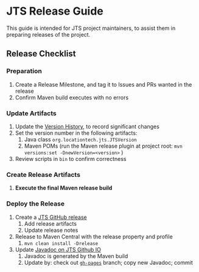 # JTS Release Guide

This guide is intended for JTS project maintainers, 
to assist them in preparing releases of the project.

## Release Checklist

### Preparation
1. Create a Release Milestone, and tag it to Issues and PRs wanted in the release
1. Confirm Maven build executes with no errors

### Update Artifacts
1. Update the [Version History](https://github.com/locationtech/jts/blob/master/doc/JTS_Version_History.html), to record significant changes
1. Set the version number in the following artifacts:
   1. Java class `org.locationtech.jts.JTSVersion`
   1. Maven POMs (run the Maven release plugin at project root: `mvn versions:set -DnewVersion=<version>` )
1. Review scripts in `bin` to confirm correctness

### Create Release Artifacts
1. **Execute the final Maven release build**

### Deploy the Release
1. Create a [JTS GitHub release](https://github.com/locationtech/jts/releases)
   1. Add release artifacts
   1. Update release notes
1. Release to Maven Central with the release property and profile 
   1. `mvn clean install -Drelease `
1. Update [Javadoc on JTS Github IO](http://locationtech.github.io/jts/javadoc/)
   1. Javadoc is generated by the Maven build
   1. Update by: check out [`gh-pages`](https://github.com/locationtech/jts/tree/gh-pages) branch; copy new Javadoc; commit

